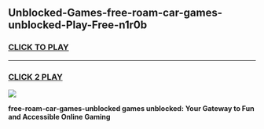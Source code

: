 
## Unblocked-Games-free-roam-car-games-unblocked-Play-Free-n1r0b
<h3>
<a href="https://premium76.site?title=free-roam-car-games-unblocked&ref=17A">CLICK TO PLAY</a></h3>
<hr>

<h3>
<a href="https://premium76.site?title=free-roam-car-games-unblocked&ref=17A">CLICK 2 PLAY</a>
  
</h3>

<a href="https://premium76.site?title=free-roam-car-games-unblocked&ref=17A"><img src="https://clearcache.store/games.png"></a>


**free-roam-car-games-unblocked games unblocked: Your Gateway to Fun and Accessible Online Gaming**
